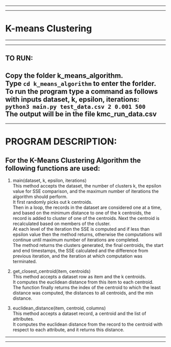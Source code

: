 ----------------------------------------------------------------------------------------
----------------------------------------------------------------------------------------
# K-means Clustering
----------------------------------------------------------------------------------------
----------------------------------------------------------------------------------------
## TO RUN:
Copy the folder k_means_algorithm. <br />
Type `cd k_means_algorithm` to enter the forlder.<br />
To run the program type a command as follows with inputs dataset, k, epsilon, iterations:<br />
`python3 main.py test_data.csv 2 0.001 500` <br />
The output will be in the file kmc_run_data.csv<br />
----------------------------------------------------------------------------------------
----------------------------------------------------------------------------------------
# PROGRAM DESCRIPTION:
## For the K-Means Clustering Algorithm the following functions are used:

1) main(dataset, k, epsilon, iterations)<br />
This method accepts the dataset, the number of clusters k, the epsilon value for SSE comparison, and the maximum number of iterations the algorithm should perform.<br />
It first randomly picks out k centroids. <br />
Then in a loop, the records in the dataset are considered one at a time, and based on the minimum distance to one of the k centroids, the record is added to cluster of one of the centroids. Next the centroid is recalculated based on members of the cluster.<br />
At each level of the iteration the SSE is computed and if less than epsilon value then the method returns, otherwise the computations will continue until maximum number of iterations are completed.<br />
The method returns the clusters generated, the final centroids, the start and end timestamps, the SSE calculated and the difference from previous iteration, and the iteration at which computation was terminated.<br />

2) get_closest_centroid(item, centroids)<br />
This method accepts a dataset row as item and the k centroids. <br />
It computes the euclidean distance from this item to each centroid.<br />
The function finally returns the index of the centroid to which the least distance was computed, the distances to all centroids, and the min distance.<br />

3) euclidean_distance(item, centroid, columns)<br />
This method accepts a dataset record, a centroid and the list of attributes.<br />
It computes the euclidean distance from the record to the centroid with respect to each attribute,
and it returns this distance.<br />
----------------------------------------------------------------------------------------
----------------------------------------------------------------------------------------